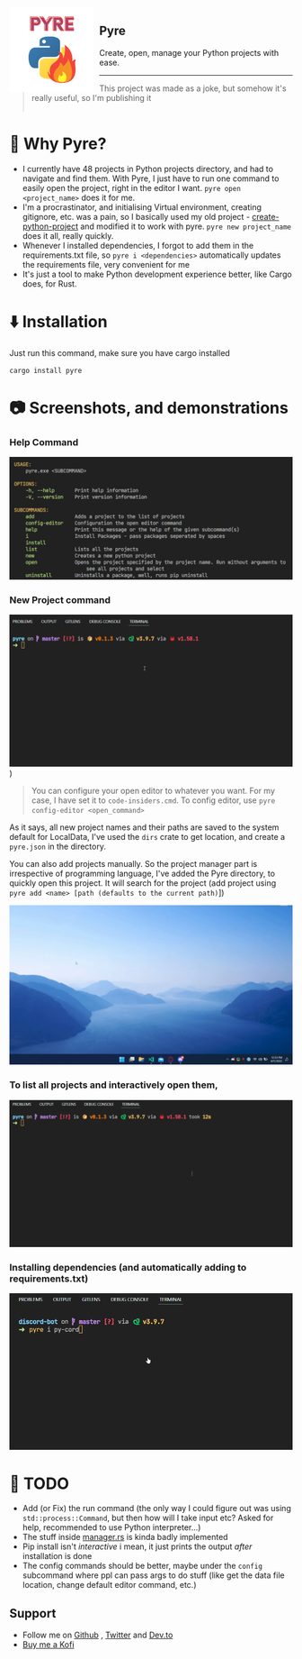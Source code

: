 <img src="https://github.com/Dhravya/pyre/blob/11b56eee3ead32e104079638dade03f4b62a36d0/logo.png" alt="Pyre Logo" style="float: left; margin: 0 10px 0 0;" align="left" height="150" width="150">

## Pyre

Create, open, manage your Python projects with ease.

***
> This project was made as a joke, but somehow it's really useful, so I'm publishing it
<br><br>
# 👀 Why Pyre?

- I currently have 48 projects in Python projects directory, and had to navigate and find them. With Pyre, I just have to run one command to easily open the project, right in the editor I want. `pyre open <project_name>` does it for me.
- I'm a procrastinator, and initialising Virtual environment, creating gitignore, etc. was a pain, so I basically used my old project - [create-python-project](https://github.com/dhravya/create-python-project) and modified it to work with pyre. `pyre new project_name` does it all, really quickly.
- Whenever I installed dependencies, I forgot to add them in the requirements.txt file, so `pyre i <dependencies>` automatically updates the requirements file, very convenient for me
- It's just a tool to make Python development experience better, like Cargo does, for Rust.

# ⬇️ Installation

Just run this command, make sure you have cargo installed
```
cargo install pyre
```

# 📷 Screenshots, and demonstrations

### Help Command
![pyre help](https://github.com/Dhravya/pyre/blob/11b56eee3ead32e104079638dade03f4b62a36d0/assets/help.png?raw=true)

### New Project command
![Pyre new discord_bot](https://github.com/Dhravya/pyre/blob/11b56eee3ead32e104079638dade03f4b62a36d0/assets/new_command.gif?raw=true))

> You can configure your open editor to whatever you want. For my case, I have set it to `code-insiders.cmd`. To config editor, use `pyre config-editor <open_command>`

As it says, all new project names and their paths are saved to the system default for LocalData, I've used the `dirs` crate to get location, and create a `pyre.json` in the directory.

You can also add projects manually. So the project manager part is irrespective of programming language, I've added the Pyre directory, to quickly open this project. It will search for the project (add project using `pyre add <name> [path (defaults to the current path)`])

![pyre open project_name](https://github.com/Dhravya/pyre/blob/11b56eee3ead32e104079638dade03f4b62a36d0/assets/open_command.gif?raw=true)

### To list all projects and interactively open them, 

![pyre list](https://github.com/Dhravya/pyre/blob/11b56eee3ead32e104079638dade03f4b62a36d0/assets/list_and_open.gif?raw=true)

### Installing dependencies (and automatically adding to requirements.txt)

![pyre install](https://github.com/Dhravya/pyre/blob/11b56eee3ead32e104079638dade03f4b62a36d0/assets/install_command.gif?raw=true)

# 📃 TODO
- Add (or Fix) the run command (the only way I could figure out was using `std::process::Command`, but then how will I take input etc? Asked for help, recommended to use Python interpreter...)
- The stuff inside [manager.rs](./src/manager.rs) is kinda badly implemented 
- Pip install isn't *interactive* i mean, it just prints the output *after* installation is done
- The config commands should be better, maybe under the `config` subcommand where ppl can pass args to do stuff (like get the data file location, change default editor command, etc.)

## Support
- Follow me on [Github](https://github.com/dhravya) , [Twitter](https://twitter.com/dhravyashah) and [Dev.to](https://dev.to/dhravya) 
- [Buy me a Kofi](https://ko-fi.com/dhravya)